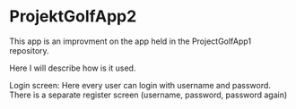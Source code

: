 # ProjektGolfApp2

This app is an improvment on the app held in the ProjectGolfApp1 repository.

Here I will describe how is it used.

Login screen:
Here every user can login with username and password.
There is a separate register screen (username, password, password again)
